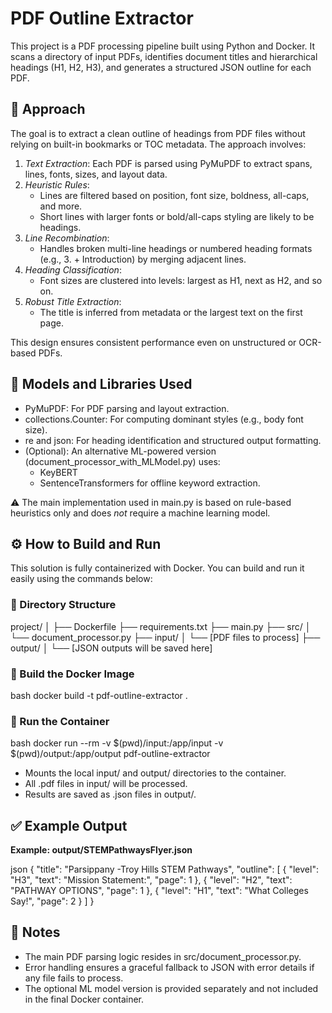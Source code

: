 # PDF Outline Extractor

This project is a PDF processing pipeline built using Python and Docker. It scans a directory of input PDFs, identifies document titles and hierarchical headings (H1, H2, H3), and generates a structured JSON outline for each PDF.

## 📌 Approach

The goal is to extract a clean outline of headings from PDF files without relying on built-in bookmarks or TOC metadata. The approach involves:

1. *Text Extraction*: Each PDF is parsed using PyMuPDF to extract spans, lines, fonts, sizes, and layout data.
2. *Heuristic Rules*:
   - Lines are filtered based on position, font size, boldness, all-caps, and more.
   - Short lines with larger fonts or bold/all-caps styling are likely to be headings.
3. *Line Recombination*:
   - Handles broken multi-line headings or numbered heading formats (e.g., 3. + Introduction) by merging adjacent lines.
4. *Heading Classification*:
   - Font sizes are clustered into levels: largest as H1, next as H2, and so on.
5. *Robust Title Extraction*:
   - The title is inferred from metadata or the largest text on the first page.

This design ensures consistent performance even on unstructured or OCR-based PDFs.

## 🧠 Models and Libraries Used

- PyMuPDF: For PDF parsing and layout extraction.
- collections.Counter: For computing dominant styles (e.g., body font size).
- re and json: For heading identification and structured output formatting.
- (Optional): An alternative ML-powered version (document_processor_with_MLModel.py) uses:
  - KeyBERT
  - SentenceTransformers for offline keyword extraction.

⚠ The main implementation used in main.py is based on rule-based heuristics only and does *not* require a machine learning model.

## ⚙ How to Build and Run

This solution is fully containerized with Docker. You can build and run it easily using the commands below:

### 📁 Directory Structure


project/
│
├── Dockerfile
├── requirements.txt
├── main.py
├── src/
│   └── document_processor.py
├── input/
│   └── [PDF files to process]
├── output/
│   └── [JSON outputs will be saved here]


### 🧪 Build the Docker Image

bash
docker build -t pdf-outline-extractor .


### 🚀 Run the Container

bash
docker run --rm -v $(pwd)/input:/app/input -v $(pwd)/output:/app/output pdf-outline-extractor


- Mounts the local input/ and output/ directories to the container.
- All .pdf files in input/ will be processed.
- Results are saved as .json files in output/.

## ✅ Example Output

**Example: output/STEMPathwaysFlyer.json**

json
{
  "title": "Parsippany -Troy Hills STEM Pathways",
  "outline": [
    {
      "level": "H3",
      "text": "Mission Statement:",
      "page": 1
    },
    {
      "level": "H2",
      "text": "PATHWAY OPTIONS",
      "page": 1
    },
    {
      "level": "H1",
      "text": "What Colleges Say!",
      "page": 2
    }
  ]
}


## 🧩 Notes

- The main PDF parsing logic resides in src/document_processor.py.
- Error handling ensures a graceful fallback to JSON with error details if any file fails to process.
- The optional ML model version is provided separately and not included in the final Docker container.